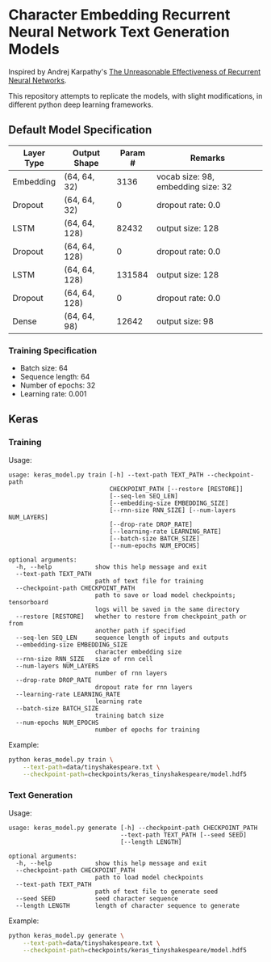 # Character Embedding Recurrent Neural Network Text Generation Models

Inspired by Andrej Karpathy's [The Unreasonable Effectiveness of Recurrent Neural Networks](https://karpathy.github.io/2015/05/21/rnn-effectiveness/).

This repository attempts to replicate the models, with slight modifications, in different python deep learning frameworks.

## Default Model Specification

| Layer Type | Output Shape  | Param # | Remarks                            |
|------------|---------------|---------|------------------------------------|
| Embedding  | (64, 64, 32)  | 3136    | vocab size: 98, embedding size: 32 |
| Dropout    | (64, 64, 32)  | 0       | dropout rate: 0.0                  |
| LSTM       | (64, 64, 128) | 82432   | output size: 128                   |
| Dropout    | (64, 64, 128) | 0       | dropout rate: 0.0                  |
| LSTM       | (64, 64, 128) | 131584  | output size: 128                   |
| Dropout    | (64, 64, 128) | 0       | dropout rate: 0.0                  |
| Dense      | (64, 64, 98)  | 12642   | output size: 98                    |

### Training Specification

- Batch size: 64
- Sequence length: 64
- Number of epochs: 32
- Learning rate: 0.001

## Keras

### Training

Usage:
```
usage: keras_model.py train [-h] --text-path TEXT_PATH --checkpoint-path
                            CHECKPOINT_PATH [--restore [RESTORE]]
                            [--seq-len SEQ_LEN]
                            [--embedding-size EMBEDDING_SIZE]
                            [--rnn-size RNN_SIZE] [--num-layers NUM_LAYERS]
                            [--drop-rate DROP_RATE]
                            [--learning-rate LEARNING_RATE]
                            [--batch-size BATCH_SIZE]
                            [--num-epochs NUM_EPOCHS]

optional arguments:
  -h, --help            show this help message and exit
  --text-path TEXT_PATH
                        path of text file for training
  --checkpoint-path CHECKPOINT_PATH
                        path to save or load model checkpoints; tensorboard
                        logs will be saved in the same directory
  --restore [RESTORE]   whether to restore from checkpoint_path or from
                        another path if specified
  --seq-len SEQ_LEN     sequence length of inputs and outputs
  --embedding-size EMBEDDING_SIZE
                        character embedding size
  --rnn-size RNN_SIZE   size of rnn cell
  --num-layers NUM_LAYERS
                        number of rnn layers
  --drop-rate DROP_RATE
                        dropout rate for rnn layers
  --learning-rate LEARNING_RATE
                        learning rate
  --batch-size BATCH_SIZE
                        training batch size
  --num-epochs NUM_EPOCHS
                        number of epochs for training
```

Example:
```bash
python keras_model.py train \
    --text-path=data/tinyshakespeare.txt \
    --checkpoint-path=checkpoints/keras_tinyshakespeare/model.hdf5
```

### Text Generation

Usage:
```
usage: keras_model.py generate [-h] --checkpoint-path CHECKPOINT_PATH
                               --text-path TEXT_PATH [--seed SEED]
                               [--length LENGTH]

optional arguments:
  -h, --help            show this help message and exit
  --checkpoint-path CHECKPOINT_PATH
                        path to load model checkpoints
  --text-path TEXT_PATH
                        path of text file to generate seed
  --seed SEED           seed character sequence
  --length LENGTH       length of character sequence to generate
```

Example:
```bash
python keras_model.py generate \
    --text-path=data/tinyshakespeare.txt \
    --checkpoint-path=checkpoints/keras_tinyshakespeare/model.hdf5
```

